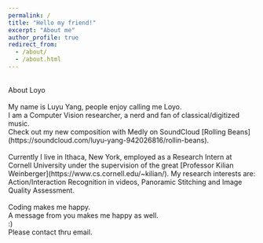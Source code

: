 ```yaml
---
permalink: /
title: "Hello my friend!"
excerpt: "About me"
author_profile: true
redirect_from: 
  - /about/
  - /about.html
---
```

<br>
About Loyo
<br>
<br>
My name is Luyu Yang, people enjoy calling me Loyo.
<br>
I am a Computer Vision researcher, a nerd and fan of classical/digitized music.
<br>
Check out my new composition with Medly on SoundCloud [Rolling Beans](https://soundcloud.com/luyu-yang-942026816/rollin-beans).
<br>
<br>
Currently I live in Ithaca, New York, employed as a Research Intern at Cornell University under the supervision of the great [Professor Kilian Weinberger](https://www.cs.cornell.edu/~kilian/). My research interests are: Action/Interaction Recognition in videos, Panoramic Stitching and
Image Quality Assessment.
<br>
<br>
Coding makes me happy.
<br>
A message from you makes me happy as well.
<br>
:)
<br>
Please contact thru email.
